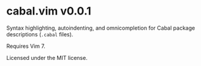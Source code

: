 cabal.vim v0.0.1
================

Syntax highlighting, autoindenting, and omnicompletion for Cabal package
descriptions (`.cabal` files).

Requires Vim 7.

Licensed under the MIT license.

